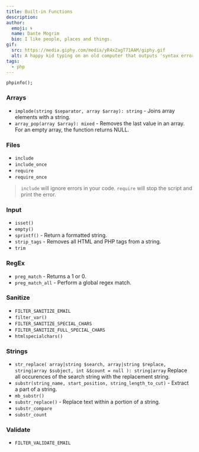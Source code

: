```yaml
---
title: Built-in Functions
description: 
author:
  emoji: 🌀
  name: Dante Mogrim
  bio: I like people, places and things.
gif:
  src: https://media.giphy.com/media/yR4xZagT71AAM/giphy.gif
  alt: A happy kid typing on an old computer that outputs 'syntax error'.
tags:
  - php
---
```


`phpinfo();`

### Arrays

- `implode(string $separator, array $array): string` - Joins array elements with a string.
- `array_pop(array $array): mixed` - Removes the last value in an array. For an empty array, the function returns NULL.

### Files
- `include`
- `include_once`
- `require`
- `require_once`
> `include` will ignore errors in your code.
> `require` will stop the script and print the error.

### Input

- `isset()`
- `empty()`
- `sprintf()` - Return a formatted string.
- `strip_tags` - Removes all HTML and PHP tags from a string.
- `trim`

### RegEx

- `preg_match` - Returns a 1 or 0.
- `preg_match_all` - Perform a global regex match.

### Sanitize

- `FILTER_SANITIZE_EMAIL`
- `filter_var()`
- `FILTER_SANITIZE_SPECIAL_CHARS`
- `FILTER_SANITIZE_FULL_SPECIAL_CHARS`
- `htmlspecialchars()`

### Strings

- `str_replace( array|string $search, array|string $replace, string|array $subject, int &$count = null ): string|array`
  Replace all occurences of the search string with the replacement string.
- `substr(string_name, start_position, string_length_to_cut)` - Extract a part
  of a string.
- `mb_substr()`
- `substr_replace()` - Replace text within a portion of a string.
- `substr_compare`
- `substr_count`

### Validate

- `FILTER_VALIDATE_EMAIL`
